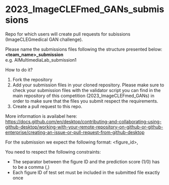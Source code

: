 # 2023_ImageCLEFmed_GANs_submissions
Repo for which users will create pull requests for subissions (ImageCLEGmedical GAN challenge).

Please name the submissions files following the structure presented below:<br>
**<team_name>_submission<id>**<br>
e.g. AIMultimediaLab_submission1



  How to do it?
  
  1. Fork the repository 
  2. Add your submission files in your cloned repository. Please make sure to check your submission files with the validator script you can find in the main repository of this competition (2023_ImageCLEFmed_GANs) in order to make sure that the files you submit respect the requirements.
  3. Create a pull request to this repo.
 
More information is availabel here: https://docs.github.com/en/desktop/contributing-and-collaborating-using-github-desktop/working-with-your-remote-repository-on-github-or-github-enterprise/creating-an-issue-or-pull-request-from-github-desktop

 For the submission we expect the following format:
<figure_id>,<score>

You need to respect the following constraints:
<ul>
  <li>The separator between the figure ID and the prediction score (1/0) has to be a comma (,)</li>
  <li>Each figure ID of test set must be included in the submitted file exactly once</li>
